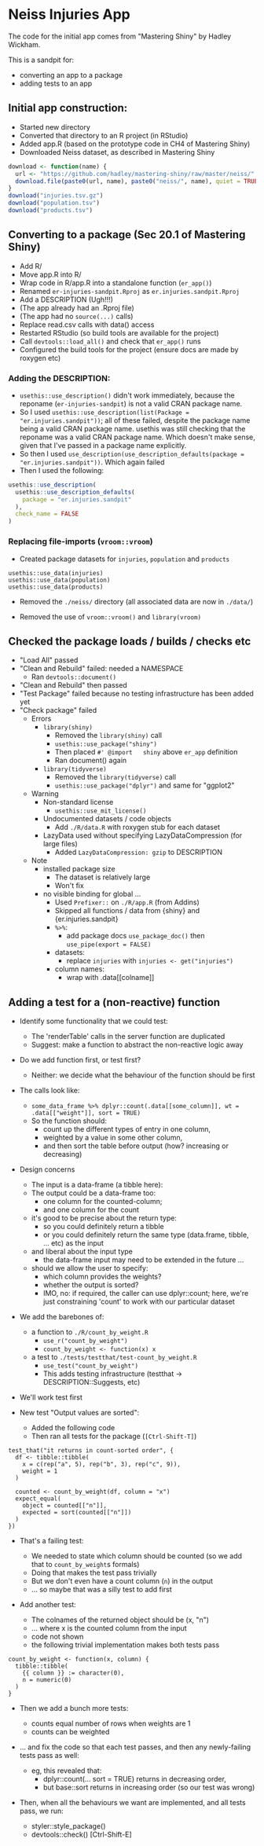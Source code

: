# Neiss Injuries App

The code for the initial app comes from "Mastering Shiny" by Hadley Wickham.

This is a sandpit for:

- converting an app to a package
- adding tests to an app

## Initial app construction:

- Started new directory
- Converted that directory to an R project (in RStudio)
- Added app.R (based on the prototype code in CH4 of Mastering Shiny)
- Downloaded Neiss dataset, as described in Mastering Shiny

```r
download <- function(name) {
  url <- "https://github.com/hadley/mastering-shiny/raw/master/neiss/"
  download.file(paste0(url, name), paste0("neiss/", name), quiet = TRUE)
}
download("injuries.tsv.gz")
download("population.tsv")
download("products.tsv")
```

## Converting to a package (Sec 20.1 of Mastering Shiny)

- Add R/
- Move app.R into R/
- Wrap code in R/app.R into a standalone function (`er_app()`)
- Renamed `er-injuries-sandpit.Rproj` as `er.injuries.sandpit.Rproj`
- Add a DESCRIPTION (Ugh!!!)
- (The app already had an .Rproj file)
- (The app had no `source(...)` calls)
- Replace read.csv calls with data() access
- Restarted RStudio (so build tools are available for the project)
- Call `devtools::load_all()` and check that `er_app()` runs
- Configured the build tools for the project (ensure docs are made by roxygen etc)

### Adding the DESCRIPTION:

- `usethis::use_description()` didn't work immediately, because the reponame (`er-injuries-sandpit`)
  is not a valid CRAN package name.
- So I used `usethis::use_description(list(Package = "er.injuries.sandpit"))`; all of
  these failed, despite the package name being a valid CRAN package name. usethis was still checking
  that the reponame was a valid CRAN package name. Which doesn't make sense, given that I've passed
  in a package name explicitly.
- So then I used `use_description(use_description_defaults(package = "er.injuries.sandpit"))`. Which
  again failed
- Then I used the following:

```r
usethis::use_description(
  usethis::use_description_defaults(
    package = "er.injuries.sandpit"
  ),
  check_name = FALSE
)
```

### Replacing file-imports (`vroom::vroom`)

- Created package datasets for `injuries`, `population` and `products`

```
usethis::use_data(injuries)
usethis::use_data(population)
usethis::use_data(products)
```

- Removed the `./neiss/` directory (all associated data are now in `./data/`)

- Removed the use of `vroom::vroom()` and `library(vroom)`

## Checked the package loads / builds / checks etc

- "Load All" passed
- "Clean and Rebuild" failed: needed a NAMESPACE
  - Ran `devtools::document()`
- "Clean and Rebuild" then passed
- "Test Package" failed because no testing infrastructure has been added yet
- "Check package" failed
  - Errors
    - `library(shiny)`
      - Removed the `library(shiny)` call
      - `usethis::use_package("shiny")`
      - Then placed `#' @import   shiny` above `er_app` definition
      - Ran document() again
    - `library(tidyverse)`
      - Removed the `library(tidyverse)` call
      - `usethis::use_package("dplyr")` and same for "ggplot2"
  - Warning
    - Non-standard license
      - `usethis::use_mit_license()`
    - Undocumented datasets / code objects
      - Add `./R/data.R` with roxygen stub for each dataset
    - LazyData used without specifying LazyDataCompression (for large files)
      - Added `LazyDataCompression: gzip` to DESCRIPTION
  - Note
    - installed package size
      - The dataset is relatively large
      - Won't fix
    - no visible binding for global ...
      - Used `Prefixer::` on `./R/app.R` (from Addins)
      - Skipped all functions / data from {shiny} and {er.injuries.sandpit}
      - `%>%`:
        - add package docs `use_package_doc()` then `use_pipe(export = FALSE)`
      - datasets:
        - replace `injuries` with `injuries <- get("injuries")`
      - column names:
        - wrap with .data[[colname]]

## Adding a test for a (non-reactive) function

- Identify some functionality that we could test:
  - The 'renderTable' calls in the server function are duplicated
  - Suggest: make a function to abstract the non-reactive logic away
  
- Do we add function first, or test first?
  - Neither: we decide what the behaviour of the function should be first

- The calls look like:
  - `some_data_frame %>% dplyr::count(.data[[some_column]], wt = .data[["weight"]], sort = TRUE)`
  - So the function should:
    - count up the different types of entry in one column,
    - weighted by a value in some other column,
    - and then sort the table before output (how? increasing or decreasing)

- Design concerns
  - The input is a data-frame (a tibble here):
  - The output could be a data-frame too:
    - one column for the counted-column;
    - and one column for the count
  - it's good to be precise about the return type:
    - so you could definitely return a tibble
    - or you could definitely return the same type (data.frame, tibble, ... etc) as the input
  - and liberal about the input type
    - the data-frame input may need to be extended in the future ...
  - should we allow the user to specify:
    - which column provides the weights?
    - whether the output is sorted?
    - IMO, no: if required, the caller can use dplyr::count; here, we're just constraining 'count'
    to work with our particular dataset

- We add the barebones of:
  - a function to `./R/count_by_weight.R`
    - `use_r("count_by_weight")`
    - `count_by_weight <- function(x) x`
  - a test to `./tests/testthat/test-count_by_weight.R`
    - `use_test("count_by_weight")`
    - This adds testing infrastructure (testthat -> DESCRIPTION::Suggests, etc)

- We'll work test first

- New test "Output values are sorted":
  - Added the following code
  - Then ran all tests for the package (`[Ctrl-Shift-T]`)
  
```
test_that("it returns in count-sorted order", {
  df <- tibble::tibble(
    x = c(rep("a", 5), rep("b", 3), rep("c", 9)),
    weight = 1
  )

  counted <- count_by_weight(df, column = "x")
  expect_equal(
    object = counted[["n"]],
    expected = sort(counted[["n"]])
  )
})
```

- That's a failing test:
  - We needed to state which column should be counted (so we add that to `count_by_weight`s formals)
  - Doing that makes the test pass trivially
  - But we don't even have a count column (`n`) in the output
  - ... so maybe that was a silly test to add first

- Add another test:
  - The colnames of the returned object should be (x, "n")
  - ... where x is the counted column from the input
  - code not shown
  - the following trivial implementation makes both tests pass

```
count_by_weight <- function(x, column) {
  tibble::tibble(
    {{ column }} := character(0),
    n = numeric(0)
  )
}
```

- Then we add a bunch more tests:
  - counts equal number of rows when weights are 1
  - counts can be weighted

- ... and fix the code so that each test passes, and then any newly-failing tests pass as well:
  - eg, this revealed that:
    - dplyr::count(... sort = TRUE) returns in decreasing order,
    - but base::sort returns in increasing order (so our test was wrong)

- Then, when all the behaviours we want are implemented, and all tests pass, we run:
  - styler::style_package()
  - devtools::check() [Ctrl-Shift-E]